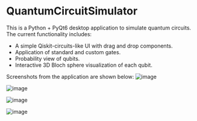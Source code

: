 # QuantumCircuitSimulator

This is a Python + PyQt6 desktop application to simulate quantum circuits. The current functionality includes:
- A simple Qiskit-circuits-like UI with drag and drop components.
- Application of standard and custom gates.
- Probability view of qubits.
- Interactive 3D Bloch sphere visualization of each qubit.

Screenshots from the application are shown below:
![image](https://github.com/mogazysaleh/QuantumCircuitSimulator/assets/68959836/eba25bf9-ad64-46fb-955c-f38c22b3fa4a)

![image](https://github.com/mogazysaleh/QuantumCircuitSimulator/assets/68959836/564a617e-c043-4541-8c2e-9e73ae6a950f)

![image](https://github.com/mogazysaleh/QuantumCircuitSimulator/assets/68959836/d133186a-1684-416b-884e-b59a443fe793)

![image](https://github.com/mogazysaleh/QuantumCircuitSimulator/assets/68959836/6f25a0f3-ccea-48b8-bb98-41f622778935)


